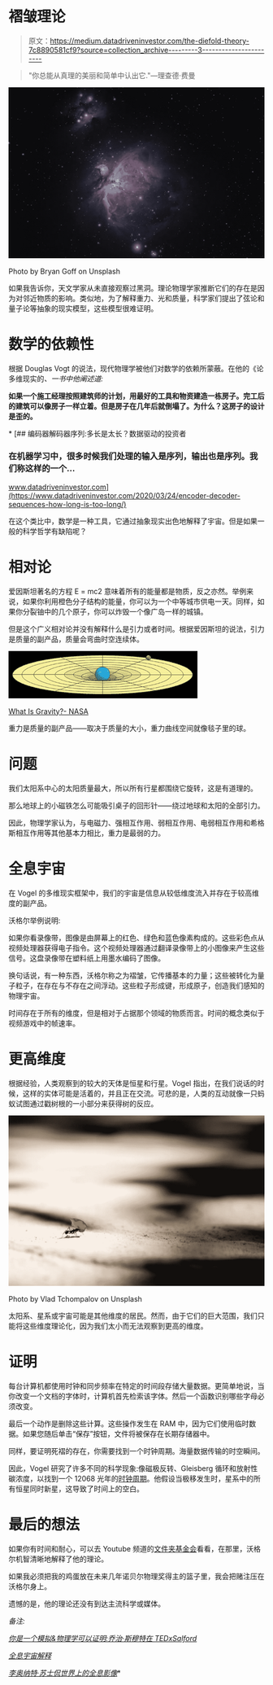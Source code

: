 # 褶皱理论

> 原文：<https://medium.datadriveninvestor.com/the-diefold-theory-7c8890581cf9?source=collection_archive---------3----------------------->

> "你总能从真理的美丽和简单中认出它."—理查德·费曼

![](img/c2b8abce77defaa1f6cf7fc458db0697.png)

Photo by Bryan Goff on Unsplash

如果我告诉你，天文学家从未直接观察过黑洞。理论物理学家推断它们的存在是因为对邻近物质的影响。类似地，为了解释重力、光和质量，科学家们提出了弦论和量子论等抽象的现实模型，这些模型很难证明。

# 数学的依赖性

根据 Douglas Vogt 的说法，现代物理学被他们对数学的依赖所蒙蔽。在他的《论多维现实的[](https://www.amazon.com/Theory-Multidimensional-Reality-Douglas-Vogt/dp/093080810X)*、一书中他阐述道:*

**如果一个施工经理按照建筑师的计划，用最好的工具和物资建造一栋房子。完工后的建筑可以像房子一样立着。但是房子在几年后就倒塌了。为什么？这房子的设计是歪的。**

*[](https://www.datadriveninvestor.com/2020/03/24/encoder-decoder-sequences-how-long-is-too-long/) [## 编码器解码器序列:多长是太长？数据驱动的投资者

### 在机器学习中，很多时候我们处理的输入是序列，输出也是序列。我们称这样的一个…

www.datadriveninvestor.com](https://www.datadriveninvestor.com/2020/03/24/encoder-decoder-sequences-how-long-is-too-long/) 

在这个类比中，数学是一种工具，它通过抽象现实出色地解释了宇宙。但是如果一般的科学哲学有缺陷呢？

# 相对论

爱因斯坦著名的方程 E = mc2 意味着所有的能量都是物质，反之亦然。举例来说，如果你利用橙色分子结构的能量，你可以为一个中等城市供电一天。同样，如果你分裂铀中的几个原子，你可以炸毁一个像广岛一样的城镇。

但是这个广义相对论并没有解释什么是引力或者时间。根据爱因斯坦的说法，引力是质量的副产品，质量会弯曲时空连续体。

![](img/c285fa231706c88acecdc3e753c28b57.png)

[What Is Gravity?- NASA](https://spaceplace.nasa.gov/what-is-gravity/en/)

重力是质量的副产品——取决于质量的大小，重力曲线空间就像毯子里的球。

# 问题

我们太阳系中心的太阳质量最大，所以所有行星都围绕它旋转，这是有道理的。

那么地球上的小磁铁怎么可能吸引桌子的回形针——绕过地球和太阳的全部引力。

因此，物理学家认为，与电磁力、强相互作用、弱相互作用、电弱相互作用和希格斯相互作用等其他基本力相比，重力是最弱的力。

# 全息宇宙

在 Vogel 的多维现实框架中，我们的宇宙是信息从较低维度流入并存在于较高维度的副产品。

沃格尔举例说明:

如果你看录像带，图像是由屏幕上的红色、绿色和蓝色像素构成的。这些彩色点从视频处理器获得电子指令。这个视频处理器通过翻译录像带上的小图像来产生这些信号。这盘录像带在塑料纸上用墨水编码了图像。

换句话说，有一种东西，沃格尔称之为褶皱，它传播基本的力量；这些被转化为量子粒子，在存在与不存在之间浮动。这些粒子形成键，形成原子，创造我们感知的物理宇宙。

时间存在于所有的维度，但是相对于占据那个领域的物质而言。时间的概念类似于视频游戏中的帧速率。

# 更高维度

根据经验，人类观察到的较大的天体是恒星和行星。Vogel 指出，在我们说话的时候，这样的实体可能是活着的，并且正在交流。可悲的是，人类的互动就像一只蚂蚁试图通过戳树根的一小部分来获得树的反应。

![](img/90623540ae002836af3f0c071ba782f9.png)

Photo by Vlad Tchompalov on Unsplash

太阳系、星系或宇宙可能是其他维度的居民。然而，由于它们的巨大范围，我们只能将这些维度理论化，因为我们太小而无法观察到更高的维度。

# 证明

每台计算机都使用时钟和同步频率在特定的时间段存储大量数据。更简单地说，当你改变一个文档的字体时，计算机首先检索该字体。然后一个函数识别哪些字母必须改变。

最后一个动作是删除这些计算。这些操作发生在 RAM 中，因为它们使用临时数据。如果您随后单击“保存”按钮，文件将被保存在长期存储器中。

同样，要证明死褶的存在，你需要找到一个时钟周期。海量数据传输的时空瞬间。

因此，Vogel 研究了许多不同的科学现象:像磁极反转、Gleisberg 循环和放射性碳浓度，以找到一个 12068 光年的[时钟周期](https://www.youtube.com/watch?v=R2SolQPKlag)。他假设当极移发生时，星系中的所有恒星同时新星，这导致了时间上的空白。

# 最后的想法

如果你有时间和耐心，可以去 Youtube 频道的[文件夹基金会](https://www.youtube.com/channel/UCjBe55XpYzc0HzkK-8lgQtA)看看，在那里，沃格尔机智清晰地解释了他的理论。

如果我必须把我的鸡蛋放在未来几年诺贝尔物理奖得主的篮子里，我会把赌注压在沃格尔身上。

遗憾的是，他的理论还没有到达主流科学或媒体。

*备注:*

[*你是一个模拟&物理学可以证明:乔治·斯穆特在 TEDxSalford*](https://www.youtube.com/watch?v=Chfoo9NBEow)

[*全息宇宙解释*](https://www.youtube.com/watch?v=klpDHn8viX8)

[*李奥纳特·苏士侃世界上的全息影像*](https://www.youtube.com/watch?v=2DIl3Hfh9tY)*